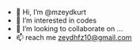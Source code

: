 - 👋 Hi, I’m @mzeydkurt
- 👀 I’m interested in codes
- 💞️ I’m looking to collaborate on ...
- 📫 reach me zeydhfz10@gmail.com

<!---
mzeydkurt/mzeydkurt is a ✨ special ✨ repository because its `README.md` (this file) appears on your GitHub profile.
You can click the Preview link to take a look at your changes.
--->
